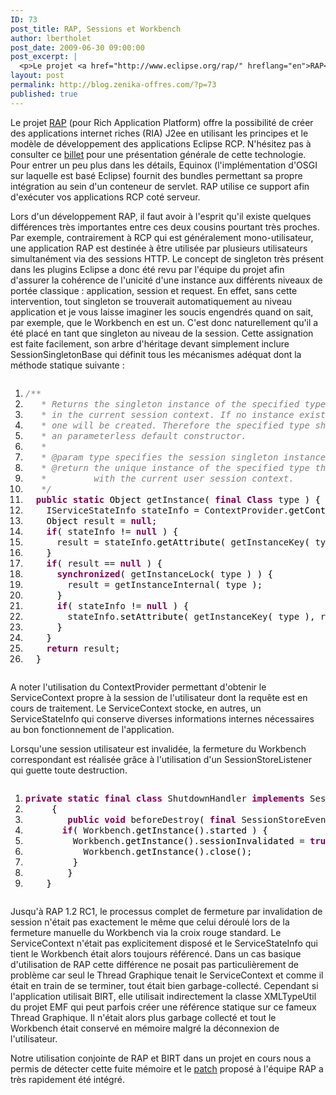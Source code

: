 ```yaml
---
ID: 73
post_title: RAP, Sessions et Workbench
author: lbertholet
post_date: 2009-06-30 09:00:00
post_excerpt: |
  <p>Le projet <a href="http://www.eclipse.org/rap/" hreflang="en">RAP</a> (pour Rich Application Platform) offre la possibilité de créer des applications internet riches (RIA) J2ee en utilisant les principes et le modèle de développement des applications Eclipse RCP. N'hésitez pas à consulter ce <a href="/index.php?post/2009/05/18/Eclipse-RAP-%3A-Sortie-imminente-de-RAP-1.2-RC1">billet</a> pour une présentation générale de cette technologie. Pour entrer un peu plus dans les détails, Equinox (l'implémentation d'OSGI sur laquelle est basé Eclipse) fournit des bundles permettant sa propre intégration au sein d'un conteneur de servlet. RAP utilise ce support afin d'exécuter vos applications RCP coté serveur.</p>
layout: post
permalink: http://blog.zenika-offres.com/?p=73
published: true
---
```

<p>Le projet <a href="http://www.eclipse.org/rap/" hreflang="en">RAP</a> (pour Rich Application Platform) offre la possibilité de créer des applications internet riches (RIA) J2ee en utilisant les principes et le modèle de développement des applications Eclipse RCP. N'hésitez pas à consulter ce <a href="/index.php?post/2009/05/18/Eclipse-RAP-%3A-Sortie-imminente-de-RAP-1.2-RC1">billet</a> pour une présentation générale de cette technologie. Pour entrer un peu plus dans les détails, Equinox (l'implémentation d'OSGI sur laquelle est basé Eclipse) fournit des bundles permettant sa propre intégration au sein d'un conteneur de servlet. RAP utilise ce support afin d'exécuter vos applications RCP coté serveur.</p>
<!--more-->
<p>Lors d'un développement RAP, il faut avoir à l'esprit qu'il existe quelques différences très importantes entre ces deux cousins pourtant très proches. Par exemple, contrairement à RCP qui est généralement mono-utilisateur, une application RAP est destinée à être utilisée par plusieurs utilisateurs simultanément via des sessions HTTP. Le concept de singleton très présent dans les plugins Eclipse a donc été revu par l'équipe du projet afin d'assurer la cohérence de l'unicité d'une instance aux différents niveaux de portée classique&nbsp;: application, session et request. En effet, sans cette intervention, tout singleton se trouverait automatiquement au niveau application et je vous laisse imaginer les soucis engendrés quand on sait, par exemple, que le Workbench en est un. C'est donc naturellement qu'il a été placé en tant que singleton au niveau de la session. Cette assignation est faite facilement, son arbre d'héritage devant simplement inclure SessionSingletonBase qui définit tous les mécanismes adéquat dont la méthode statique suivante&nbsp;:</p> <pre class="java code java" style="font-family:inherit"><ol><li style="font-weight: normal;"><div style="font-family: monospace; font-weight: normal; font-style: normal; margin:0; padding:0; background:inherit;"><span style="color: #808080; font-style: italic;">/** </span></div></li><li style="font-weight: normal;"><div style="font-family: monospace; font-weight: normal; font-style: normal; margin:0; padding:0; background:inherit;"><span style="color: #808080; font-style: italic;">&nbsp;  * Returns the singleton instance of the specified type that is stored</span></div></li><li style="font-weight: normal;"><div style="font-family: monospace; font-weight: normal; font-style: normal; margin:0; padding:0; background:inherit;"><span style="color: #808080; font-style: italic;">&nbsp;  * in the current session context. If no instance exists yet, a new</span></div></li><li style="font-weight: normal;"><div style="font-family: monospace; font-weight: normal; font-style: normal; margin:0; padding:0; background:inherit;"><span style="color: #808080; font-style: italic;">&nbsp;  * one will be created. Therefore the specified type should have</span></div></li><li style="font-weight: normal;"><div style="font-family: monospace; font-weight: normal; font-style: normal; margin:0; padding:0; background:inherit;"><span style="color: #808080; font-style: italic;">&nbsp;  * an parameterless default constructor.</span></div></li><li style="font-weight: normal;"><div style="font-family: monospace; font-weight: normal; font-style: normal; margin:0; padding:0; background:inherit;"><span style="color: #808080; font-style: italic;">&nbsp;  * </span></div></li><li style="font-weight: normal;"><div style="font-family: monospace; font-weight: normal; font-style: normal; margin:0; padding:0; background:inherit;"><span style="color: #808080; font-style: italic;">&nbsp;  * @param type specifies the session singleton instance type.</span></div></li><li style="font-weight: normal;"><div style="font-family: monospace; font-weight: normal; font-style: normal; margin:0; padding:0; background:inherit;"><span style="color: #808080; font-style: italic;">&nbsp;  * @return the unique instance of the specified type that is associated</span></div></li><li style="font-weight: normal;"><div style="font-family: monospace; font-weight: normal; font-style: normal; margin:0; padding:0; background:inherit;"><span style="color: #808080; font-style: italic;">&nbsp;  *         with the current user session context.  </span></div></li><li style="font-weight: normal;"><div style="font-family: monospace; font-weight: normal; font-style: normal; margin:0; padding:0; background:inherit;"><span style="color: #808080; font-style: italic;">&nbsp;  */</span></div></li><li style="font-weight: normal;"><div style="font-family: monospace; font-weight: normal; font-style: normal; margin:0; padding:0; background:inherit;">  <span style="color: #7F0055; font-weight: bold;">public</span> <span style="color: #7F0055; font-weight: bold;">static</span> <span style="color: #000000;">Object</span> getInstance<span style="color: #000000;">&#40;</span> <span style="color: #7F0055; font-weight: bold;">final</span> <span style="color: #7F0055; font-weight: bold;">Class</span> type <span style="color: #000000;">&#41;</span> <span style="color: #000000;">&#123;</span></div></li><li style="font-weight: normal;"><div style="font-family: monospace; font-weight: normal; font-style: normal; margin:0; padding:0; background:inherit;">    IServiceStateInfo stateInfo = ContextProvider.<span style="color: #000000;">getContext</span><span style="color: #000000;">&#40;</span><span style="color: #000000;">&#41;</span>.<span style="color: #000000;">getStateInfo</span><span style="color: #000000;">&#40;</span><span style="color: #000000;">&#41;</span>;</div></li><li style="font-weight: normal;"><div style="font-family: monospace; font-weight: normal; font-style: normal; margin:0; padding:0; background:inherit;">    <span style="color: #000000;">Object</span> result = <span style="color: #7F0055; font-weight: bold;">null</span>;</div></li><li style="font-weight: normal;"><div style="font-family: monospace; font-weight: normal; font-style: normal; margin:0; padding:0; background:inherit;">    <span style="color: #7F0055;font-weight: bold;">if</span><span style="color: #000000;">&#40;</span> stateInfo <span style="color: #000000;">!</span>= <span style="color: #7F0055; font-weight: bold;">null</span> <span style="color: #000000;">&#41;</span> <span style="color: #000000;">&#123;</span></div></li><li style="font-weight: normal;"><div style="font-family: monospace; font-weight: normal; font-style: normal; margin:0; padding:0; background:inherit;">      result = stateInfo.<span style="color: #000000;">getAttribute</span><span style="color: #000000;">&#40;</span> getInstanceKey<span style="color: #000000;">&#40;</span> type <span style="color: #000000;">&#41;</span> <span style="color: #000000;">&#41;</span>;</div></li><li style="font-weight: normal;"><div style="font-family: monospace; font-weight: normal; font-style: normal; margin:0; padding:0; background:inherit;">    <span style="color: #000000;">&#125;</span></div></li><li style="font-weight: normal;"><div style="font-family: monospace; font-weight: normal; font-style: normal; margin:0; padding:0; background:inherit;">    <span style="color: #7F0055;font-weight: bold;">if</span><span style="color: #000000;">&#40;</span> result == <span style="color: #7F0055; font-weight: bold;">null</span> <span style="color: #000000;">&#41;</span> <span style="color: #000000;">&#123;</span></div></li><li style="font-weight: normal;"><div style="font-family: monospace; font-weight: normal; font-style: normal; margin:0; padding:0; background:inherit;">      <span style="color: #7F0055; font-weight: bold;">synchronized</span><span style="color: #000000;">&#40;</span> getInstanceLock<span style="color: #000000;">&#40;</span> type <span style="color: #000000;">&#41;</span> <span style="color: #000000;">&#41;</span> <span style="color: #000000;">&#123;</span></div></li><li style="font-weight: normal;"><div style="font-family: monospace; font-weight: normal; font-style: normal; margin:0; padding:0; background:inherit;">        result = getInstanceInternal<span style="color: #000000;">&#40;</span> type <span style="color: #000000;">&#41;</span>;</div></li><li style="font-weight: normal;"><div style="font-family: monospace; font-weight: normal; font-style: normal; margin:0; padding:0; background:inherit;">      <span style="color: #000000;">&#125;</span></div></li><li style="font-weight: normal;"><div style="font-family: monospace; font-weight: normal; font-style: normal; margin:0; padding:0; background:inherit;">      <span style="color: #7F0055;font-weight: bold;">if</span><span style="color: #000000;">&#40;</span> stateInfo <span style="color: #000000;">!</span>= <span style="color: #7F0055; font-weight: bold;">null</span> <span style="color: #000000;">&#41;</span> <span style="color: #000000;">&#123;</span></div></li><li s
tyle="font-weight: normal;"><div style="font-family: monospace; font-weight: normal; font-style: normal; margin:0; padding:0; background:inherit;">        stateInfo.<span style="color: #000000;">setAttribute</span><span style="color: #000000;">&#40;</span> getInstanceKey<span style="color: #000000;">&#40;</span> type <span style="color: #000000;">&#41;</span>, result <span style="color: #000000;">&#41;</span>;</div></li><li style="font-weight: normal;"><div style="font-family: monospace; font-weight: normal; font-style: normal; margin:0; padding:0; background:inherit;">      <span style="color: #000000;">&#125;</span></div></li><li style="font-weight: normal;"><div style="font-family: monospace; font-weight: normal; font-style: normal; margin:0; padding:0; background:inherit;">    <span style="color: #000000;">&#125;</span></div></li><li style="font-weight: normal;"><div style="font-family: monospace; font-weight: normal; font-style: normal; margin:0; padding:0; background:inherit;">    <span style="color: #7F0055; font-weight: bold;">return</span> result;</div></li><li style="font-weight: normal;"><div style="font-family: monospace; font-weight: normal; font-style: normal; margin:0; padding:0; background:inherit;">  <span style="color: #000000;">&#125;</span></div></li></ol></pre> <p>A noter l'utilisation du ContextProvider permettant d'obtenir le ServiceContext propre à la session de l'utilisateur dont la requête est en cours de traitement. Le ServiceContext stocke, en autres, un ServiceStateInfo qui conserve diverses informations internes nécessaires au bon fonctionnement de l'application.</p> <p>Lorsqu'une session utilisateur est invalidée, la fermeture du Workbench correspondant est réalisée grâce à l'utilisation d'un SessionStoreListener qui guette toute destruction.</p> <pre class="java code java" style="font-family:inherit"><ol><li style="font-weight: normal;"><div style="font-family: monospace; font-weight: normal; font-style: normal; margin:0; padding:0; background:inherit;"><span style="color: #7F0055; font-weight: bold;">private</span> <span style="color: #7F0055; font-weight: bold;">static</span> <span style="color: #7F0055; font-weight: bold;">final</span> <span style="color: #7F0055; font-weight: bold;">class</span> ShutdownHandler <span style="color: #7F0055; font-weight: bold;">implements</span> SessionStoreListener</div></li><li style="font-weight: normal;"><div style="font-family: monospace; font-weight: normal; font-style: normal; margin:0; padding:0; background:inherit;">	  <span style="color: #000000;">&#123;</span></div></li><li style="font-weight: normal;"><div style="font-family: monospace; font-weight: normal; font-style: normal; margin:0; padding:0; background:inherit;">	    <span style="color: #7F0055; font-weight: bold;">public</span> <span style="color: #7F0055; font-weight: bold;">void</span> beforeDestroy<span style="color: #000000;">&#40;</span> <span style="color: #7F0055; font-weight: bold;">final</span> SessionStoreEvent event <span style="color: #000000;">&#41;</span> <span style="color: #000000;">&#123;</span></div></li><li style="font-weight: normal;"><div style="font-family: monospace; font-weight: normal; font-style: normal; margin:0; padding:0; background:inherit;">	      <span style="color: #7F0055;font-weight: bold;">if</span><span style="color: #000000;">&#40;</span> Workbench.<span style="color: #000000;">getInstance</span><span style="color: #000000;">&#40;</span><span style="color: #000000;">&#41;</span>.<span style="color: #000000;">started</span> <span style="color: #000000;">&#41;</span> <span style="color: #000000;">&#123;</span></div></li><li style="font-weight: normal;"><div style="font-family: monospace; font-weight: normal; font-style: normal; margin:0; padding:0; background:inherit;">	        Workbench.<span style="color: #000000;">getInstance</span><span style="color: #000000;">&#40;</span><span style="color: #000000;">&#41;</span>.<span style="color: #000000;">sessionInvalidated</span> = <span style="color: #7F0055; font-weight: bold;">true</span>;</div></li><li style="font-weight: normal;"><div style="font-family: monospace; font-weight: normal; font-style: normal; margin:0; padding:0; background:inherit;">	        Workbench.<span style="color: #000000;">getInstance</span><span style="color: #000000;">&#40;</span><span style="color: #000000;">&#41;</span>.<span style="color: #000000;">close</span><span style="color: #000000;">&#40;</span><span style="color: #000000;">&#41;</span>;</div></li><li style="font-weight: normal;"><div style="font-family: monospace; font-weight: normal; font-style: normal; margin:0; padding:0; background:inherit;">	      <span style="color: #000000;">&#125;</span></div></li><li style="font-weight: normal;"><div style="font-family: monospace; font-weight: normal; font-style: normal; margin:0; padding:0; background:inherit;">	    <span style="color: #000000;">&#125;</span></div></li><li style="font-weight: normal;"><div style="font-family: monospace; font-weight: normal; font-style: normal; margin:0; padding:0; background:inherit;">	  <span style="color: #000000;">&#125;</span></div></li></ol></pre> <p>Jusqu'à RAP 1.2 RC1, le processus complet de fermeture par invalidation de session n'était pas exactement le même que celui déroulé lors de la fermeture manuelle du Workbench via la croix rouge standard. Le ServiceContext n'était pas explicitement disposé et le ServiceStateInfo qui tient le Workbench était alors toujours référencé. Dans un cas basique d'utilisation de RAP cette différence ne posait pas particulièrement de problème car seul le Thread Graphique tenait le ServiceContext et comme il était en train de se terminer, tout était bien garbage-collecté. Cependant si l'application utilisait BIRT, elle utilisait indirectement la classe XMLTypeUtil du projet EMF qui peut parfois créer une référence statique sur ce fameux Thread Graphique. Il n'était alors plus garbage collecté et tout le Workbench était conservé en mémoire malgré la déconnexion de l'utilisateur.</p> <p>Notre utilisation conjointe de RAP et BIRT dans un projet en cours nous a permis de détecter cette fuite mémoire et le <a href="https://bugs.eclipse.org/bugs/show_bug.cgi?id=275332">patch</a> proposé à l'équipe RAP a très rapidement été intégré.</p>